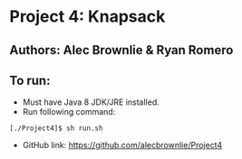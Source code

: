 # Project 4: Knapsack
Authors: Alec Brownlie & Ryan Romero
----------------------------
To run:
----------------------------
- Must have Java 8 JDK/JRE installed.
- Run following command:
```
[./Project4]$ sh run.sh
```
- GitHub link: https://github.com/alecbrownlie/Project4
